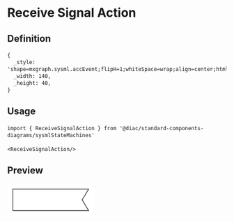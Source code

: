 # Receive Signal Action

## Definition

```
{
  _style: 'shape=mxgraph.sysml.accEvent;flipH=1;whiteSpace=wrap;align=center;html=1;',
  _width: 140,
  _height: 40,
}
```

## Usage

```
import { ReceiveSignalAction } from '@diac/standard-components-diagrams/sysmlStateMachines'

<ReceiveSignalAction/>
```

## Preview

<img src="./receive-signal-action.png" width="200"/>
